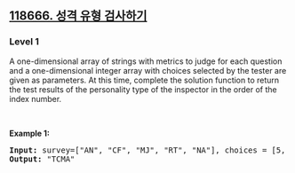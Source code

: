 <h2><a href="https://school.programmers.co.kr/learn/courses/30/lessons/118666">118666. 성격 유형 검사하기</a></h2><h3>Level 1</h3>
A one-dimensional array of strings with metrics to judge for each question and a one-dimensional integer array with choices selected by the tester are given as parameters. At this time, complete the solution function to return the test results of the personality type of the inspector in the order of the index number.
<p>&nbsp;</p>
<p><strong class="example">Example 1:</strong></p>
<pre><strong>Input:</strong> survey=["AN", "CF", "MJ", "RT", "NA"], choices = [5, 3, 2, 7, 5]
<strong>Output:</strong> "TCMA" </pre>